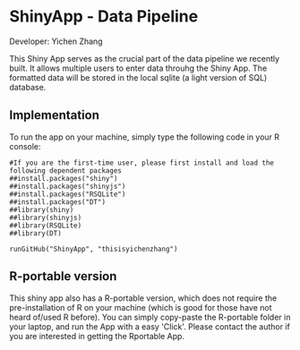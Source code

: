 # ShinyApp - Data Pipeline

Developer: Yichen Zhang

This Shiny App serves as the crucial part of the data pipeline we recently built. It allows multiple users to enter data throuhg the Shiny App. The formatted data will be stored in the local sqlite (a light version of SQL) database. 

## Implementation 
To run the app on your machine, simply type the following code in your R console:

```{r}
#If you are the first-time user, please first install and load the following dependent packages 
##install.packages("shiny")
##install.packages("shinyjs")
##install.packages("RSQLite")
##install.packages("DT")
##library(shiny)
##library(shinyjs)
##library(RSQLite)
##library(DT)

runGitHub("ShinyApp", "thisisyichenzhang")
```

## R-portable version 
This shiny app also has a R-portable version, which does not require the pre-installation of R on your machine (which is good for those have not heard of/used R before). You can simply copy-paste the R-portable folder in your laptop, and run the App with a easy 'Click'. Please contact the author if you are interested in getting the Rportable App.

